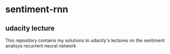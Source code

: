 # sentiment-rnn

## udacity lecture

This repository contains my solutions to udacity's lectures on the sentiment analisys recurrent neural network

